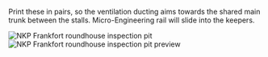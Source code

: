 Print these in pairs, so the ventilation ducting aims towards the shared main trunk between the stalls.  Micro-Engineering rail will slide into the keepers.

![NKP Frankfort roundhouse inspection pit](https://github.com/user-attachments/assets/02aa7e08-5e42-4113-b00c-edefcda045b1)
![NKP Frankfort roundhouse inspection pit preview](https://github.com/user-attachments/assets/afc82092-d9c8-45ff-8baf-04a234af3247)
